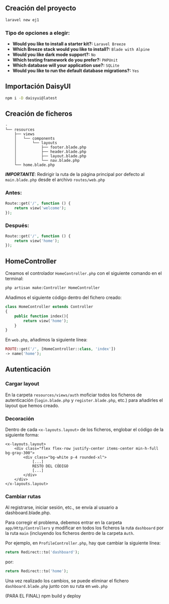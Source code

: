 ## Creación del proyecto
```bash
laravel new ej1
```
### Tipo de opciones a elegir:
- **Would you like to install a starter kit?:** `Laravel Breeze`
- **Which Breeze stack would you like to install?:** `Blade with Alpine`
- **Would you like dark mode support?:** `No`
- **Which testing framework do you prefer?:** `PHPUnit`
- **Which database will your application use?:** `SQLite`
- **Would you like to run the default database migrations?:** `Yes`

## Importación DaisyUI

```bash
npm i -D daisyui@latest
```
## Creación de ficheros

```shell
·
└── resources
    ├── views
    │   └── components
    │       └── layouts
    │           ├── footer.blade.php
    │           ├── header.blade.php
    │           ├── layout.blade.php
    │           └── nav.blade.php
    └── home.blade.php
```

***IMPORTANTE***: Redirigir la ruta de la página principal por defecto al `main.blade.php` desde el archivo `routes/web.php`

### Antes:
```php
Route::get('/', function () {
    return view('welcome');
});
```
### Después:
```php
Route::get('/', function () {
    return view('home');
});
```

## HomeController
Creamos el controlador ```HomeController.php``` con el siguiente comando en el terminal:
```bash
php artisan make:Controller HomeController
```
Añadimos el siguiente código dentro del fichero creado:

```php
class HomeController extends Controller
{
    public function index(){
        return view('home');
    }
}
```

En ```web.php```, añadimos la siguiente línea:
```php
ROUTE::get('/', [HomeController::class, 'index'])
-> name('home');
```

## Autenticación
### Cargar layout
En la carpeta ```resources/views/auth``` moficiar todos los ficheros de autenticación (```login.blade.php``` y ```register.blade.php```, etc.) para añadirles el layout que hemos creado.
### Decoración
Dentro de cada ```<x-layouts.layout>``` de los ficheros, englobar el código de la siguiente forma:
```bladehtml
<x-layouts.layout>
    <div class="flex flex-row justify-center items-center min-h-full bg-gray-300">
        <div class="bg-white p-4 rounded-xl">
            [...]
            RESTO DEL CÓDIGO
            [...]
        </div>
    </div>
</x-layouts.layout>
```
### Cambiar rutas
Al registrarse, iniciar sesión, etc., se envía al usuario a dashboard.blade.php.

Para corregir el problema, debemos entrar en la carpeta ```app/Http/Controllers``` y modificar en todos los ficheros la ruta ``dashboard`` por la ruta ```main``` (incluyendo los ficheros dentro de la carpeta ```Auth```.

Por ejemplo, en ```ProfileController.php```, hay que cambiar la siguiente línea:

```php
return Redirect::to('dashboard');
```
por:
```php
return Redirect::to('home');
```

Una vez realizado los cambios, se puede eliminar el fichero ```dashboard.blade.php``` junto con su ruta en ```web.php```



(PARA EL FINAL)
npm build y deploy
